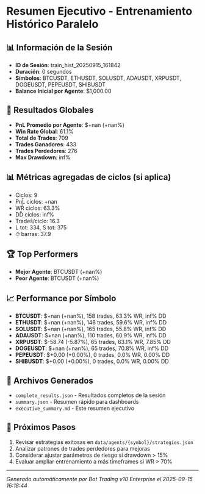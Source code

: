 # Resumen Ejecutivo - Entrenamiento Histórico Paralelo

## 📊 Información de la Sesión
- **ID de Sesión**: train_hist_20250915_161842
- **Duración**: 0 segundos
- **Símbolos**: BTCUSDT, ETHUSDT, SOLUSDT, ADAUSDT, XRPUSDT, DOGEUSDT, PEPEUSDT, SHIBUSDT
- **Balance Inicial por Agente**: $1,000.00

## 🎯 Resultados Globales
- **PnL Promedio por Agente**: $+nan (+nan%)
- **Win Rate Global**: 61.1%
- **Total de Trades**: 709
- **Trades Ganadores**: 433
- **Trades Perdedores**: 276
- **Max Drawdown**: inf%

## 📊 Métricas agregadas de ciclos (si aplica)
- Ciclos: 9
- PnL̄ ciclos: +nan
- WR̄ ciclos: 63.3%
- DD̄ ciclos: inf%
- Trades̄/ciclo: 16.3
- L tot: 334, S tot: 375
- ⏱̄ barras: 37.9


## 🏆 Top Performers
- **Mejor Agente**: BTCUSDT (+nan%)
- **Peor Agente**: BTCUSDT (+nan%)

## 📈 Performance por Símbolo
- **BTCUSDT**: $+nan (+nan%), 158 trades, 63.3% WR, inf% DD
- **ETHUSDT**: $+nan (+nan%), 146 trades, 59.6% WR, inf% DD
- **SOLUSDT**: $+nan (+nan%), 165 trades, 55.8% WR, inf% DD
- **ADAUSDT**: $+nan (+nan%), 110 trades, 60.9% WR, inf% DD
- **XRPUSDT**: $-58.74 (-5.87%), 65 trades, 63.1% WR, 7.85% DD
- **DOGEUSDT**: $+nan (+nan%), 65 trades, 70.8% WR, inf% DD
- **PEPEUSDT**: $+0.00 (+0.00%), 0 trades, 0.0% WR, 0.00% DD
- **SHIBUSDT**: $+0.00 (+0.00%), 0 trades, 0.0% WR, 0.00% DD

## 📁 Archivos Generados
- `complete_results.json` - Resultados completos de la sesión
- `summary.json` - Resumen rápido para dashboards
- `executive_summary.md` - Este resumen ejecutivo

## 🎯 Próximos Pasos
1. Revisar estrategias exitosas en `data/agents/{symbol}/strategies.json`
2. Analizar patrones de trades perdedores para mejoras
3. Considerar ajustar parámetros de riesgo si drawdown > 15%
4. Evaluar ampliar entrenamiento a más timeframes si WR > 70%

---
*Generado automáticamente por Bot Trading v10 Enterprise el 2025-09-15 16:18:44*
